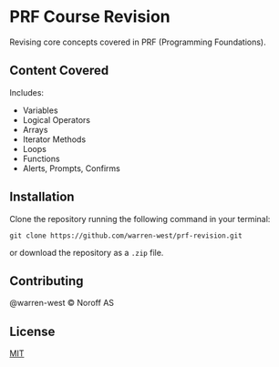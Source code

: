 # PRF Course Revision
Revising core concepts covered in PRF (Programming Foundations).

## Content Covered
Includes:
- Variables
- Logical Operators
- Arrays
- Iterator Methods
- Loops
- Functions
- Alerts, Prompts, Confirms

## Installation
Clone the repository running the following command in your terminal:
```
git clone https://github.com/warren-west/prf-revision.git
```

or download the repository as a `.zip` file.

## Contributing
@warren-west &copy; Noroff AS

## License
[MIT](https://choosealicense.com/licenses/mit/)
